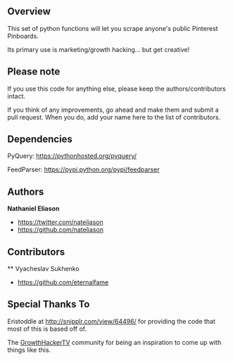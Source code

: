 ## Overview

This set of python functions will let you scrape anyone's public Pinterest Pinboards.

Its primary use is marketing/growth hacking... but get creative!


## Please note

If you use this code for anything else, please keep the authors/contributors intact.

If you think of any improvements, go ahead and make them and submit a pull request. When you do, add your name here to the list of contributors.


## Dependencies

PyQuery: https://pythonhosted.org/pyquery/

FeedParser: https://pypi.python.org/pypi/feedparser


## Authors

**Nathaniel Eliason**

- <https://twitter.com/nateliason>
- <https://github.com/nateliason>


## Contributors

** Vyacheslav Sukhenko

- <https://github.com/eternalfame>

## Special Thanks To

Eristoddle at http://snipplr.com/view/64496/ for providing the code that most of this is based off of.

The [GrowthHackerTV](http://www.growthhacker.tv) community for being an inspiration to come up with things like this.

